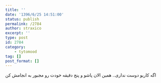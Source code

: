```yaml
---
title: ''
date: '1396/6/25 14:51:00'
status: publish
permalink: /2784
author: straxico
excerpt: ''
type: post
id: 2784
category:
    - tytomood
tag: []
post_format: []
---
```

اگه کاریو دوست نداری.. همین الان پاشو و پنج دقیقه خودت رو مجبور به انجامش کن